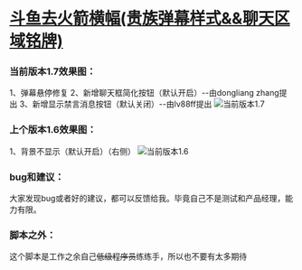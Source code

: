 # [斗鱼去火箭横幅(贵族弹幕样式&&聊天区域铭牌)](https://greasyfork.org/zh-CN/scripts/381934-%E6%96%97%E9%B1%BC%E5%8E%BB%E7%81%AB%E7%AE%AD%E6%A8%AA%E5%B9%85)

### 当前版本1.7效果图：

1、弹幕悬停修复
2、新增聊天框简化按钮（默认开启）--由dongliang zhang提出
3、新增显示禁言消息按钮（默认关闭）--由lv88ff提出
![当前版本1.7](https://wah0713.github.io/myTampermonkey/image/douyu1.7.png)

### 上个版本1.6效果图：

1、背景不显示（默认开启）（右侧）
![当前版本1.6](https://wah0713.github.io/myTampermonkey/image/douyu1.6.png)

### bug和建议：

大家发现bug或者好的建议，都可以反馈给我。毕竟自己不是测试和产品经理，能力有限。

### 脚本之外：

这个脚本是工作之余自己<del>低级程序员</del>练练手，所以也不要有太多期待
